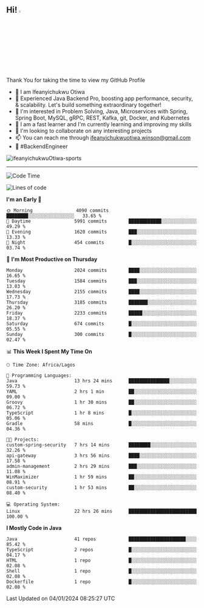 <!-- BLOG-POST-LIST:START --><!-- BLOG-POST-LIST:END -->

## Hi! <img src="https://media.giphy.com/media/hvRJCLFzcasrR4ia7z/giphy.gif" width="4%"> 

Thank You for taking the time to view my GitHub Profile

- 👋 I am Ifeanyichukwu Otiwa
- 🚀 Experienced Java Backend Pro, boosting app performance, security, & scalability. Let's build something extraordinary together!
- 👀 I'm interested in Problem Solving, Java, Microservices with Spring, Spring Boot, MySQL, gRPC, REST, Kafka, git, Docker, and Kubernetes
- 🌱 I am a fast learner and I'm currently learning and improving my skills
- 💞️ I'm looking to collaborate on any interesting projects
- 📫 You can reach me through ifeanyichukwuotiwa.winson@gmail.com
- 🚀 #BackendEngineer

<p align="left" marginTop="10px"> <img src="https://komarev.com/ghpvc/?username=ifeanyichukwuOtiwa-sports&label=Profile%20views&color=0e75b6&style=for-the-badge" alt="ifeanyichukwuOtiwa-sports" /> </p>

***

<!--START_SECTION:waka-->
![Code Time](http://img.shields.io/badge/Code%20Time-2%2C068%20hrs%2025%20mins-blue)

![Lines of code](https://img.shields.io/badge/From%20Hello%20World%20I%27ve%20Written-4.4%20million%20lines%20of%20code-blue)

**I'm an Early 🐤** 

```text
🌞 Morning                4090 commits        ████████░░░░░░░░░░░░░░░░░   33.65 % 
🌆 Daytime                5991 commits        ████████████░░░░░░░░░░░░░   49.29 % 
🌃 Evening                1620 commits        ███░░░░░░░░░░░░░░░░░░░░░░   13.33 % 
🌙 Night                  454 commits         █░░░░░░░░░░░░░░░░░░░░░░░░   03.74 % 
```
📅 **I'm Most Productive on Thursday** 

```text
Monday                   2024 commits        ████░░░░░░░░░░░░░░░░░░░░░   16.65 % 
Tuesday                  1584 commits        ███░░░░░░░░░░░░░░░░░░░░░░   13.03 % 
Wednesday                2155 commits        ████░░░░░░░░░░░░░░░░░░░░░   17.73 % 
Thursday                 3185 commits        ███████░░░░░░░░░░░░░░░░░░   26.20 % 
Friday                   2233 commits        █████░░░░░░░░░░░░░░░░░░░░   18.37 % 
Saturday                 674 commits         █░░░░░░░░░░░░░░░░░░░░░░░░   05.55 % 
Sunday                   300 commits         █░░░░░░░░░░░░░░░░░░░░░░░░   02.47 % 
```


📊 **This Week I Spent My Time On** 

```text
🕑︎ Time Zone: Africa/Lagos

💬 Programming Languages: 
Java                     13 hrs 24 mins      ███████████████░░░░░░░░░░   59.73 % 
YAML                     2 hrs 1 min         ██░░░░░░░░░░░░░░░░░░░░░░░   09.00 % 
Groovy                   1 hr 30 mins        ██░░░░░░░░░░░░░░░░░░░░░░░   06.72 % 
TypeScript               1 hr 8 mins         █░░░░░░░░░░░░░░░░░░░░░░░░   05.06 % 
Gradle                   58 mins             █░░░░░░░░░░░░░░░░░░░░░░░░   04.36 % 

🐱‍💻 Projects: 
custom-spring-security   7 hrs 14 mins       ████████░░░░░░░░░░░░░░░░░   32.26 % 
api-gateway              3 hrs 56 mins       ████░░░░░░░░░░░░░░░░░░░░░   17.58 % 
admin-management         2 hrs 29 mins       ███░░░░░░░░░░░░░░░░░░░░░░   11.08 % 
WinMaximizer             1 hr 59 mins        ██░░░░░░░░░░░░░░░░░░░░░░░   08.91 % 
custom-security          1 hr 53 mins        ██░░░░░░░░░░░░░░░░░░░░░░░   08.40 % 

💻 Operating System: 
Linux                    22 hrs 26 mins      █████████████████████████   100.00 % 
```

**I Mostly Code in Java** 

```text
Java                     41 repos            █████████████████████░░░░   85.42 % 
TypeScript               2 repos             █░░░░░░░░░░░░░░░░░░░░░░░░   04.17 % 
HTML                     1 repo              █░░░░░░░░░░░░░░░░░░░░░░░░   02.08 % 
Shell                    1 repo              █░░░░░░░░░░░░░░░░░░░░░░░░   02.08 % 
Dockerfile               1 repo              █░░░░░░░░░░░░░░░░░░░░░░░░   02.08 % 
```




 Last Updated on 04/01/2024 08:25:27 UTC
<!--END_SECTION:waka-->

<!--
<p align="center">
![trophy](https://github-profile-trophy.vercel.app/?username=ifeanyichukwuOtiwa-sports&theme=onedark) (https://github.com/ryo-ma/github-profile-trophy)
</p>
-->

<!---
ifeanyi-otiwa/ifeanyi-otiwa is a ✨ special ✨ repository because its `README.md` (this file) appears on your GitHub profile.
You can click the Preview link to take a look at your changes.
--->
